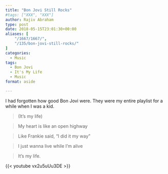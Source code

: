 ```yaml
---
title: "Bon Jovi Still Rocks"
#tags: ["XXX", "XXX"]
author: Rajiv Abraham
type: post
date: 2018-05-15T23:01:30+00:00
aliases: [
    "/1667/1667/",
    "/135/bon-jovi-still-rocks/"
]
categories:
  - Music
tags:
  - Bon Jovi
  - It's My Life
  - Music
format: aside

---
```

I had forgotten how good Bon Jovi were. They were my entire playlist for a while when I was a kid.

> (It&#8217;s my life)
  
> My heart is like an open highway
  
> Like Frankie said, &#8220;I did it my way&#8221;
  
> I just wanna live while I&#8217;m alive
  
> It&#8217;s my life.

{{< youtube vx2u5uUu3DE >}}
